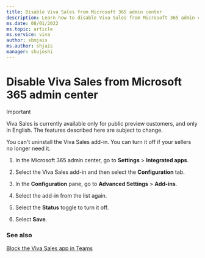 ```yaml
---
title: Disable Viva Sales from Microsoft 365 admin center
description: Learn how to disable Viva Sales from Microsoft 365 admin center
ms.date: 08/01/2022
ms.topic: article
ms.service: viva
author: sbmjais
ms.author: shjais
manager: shujoshi
---
```


# Disable Viva Sales from Microsoft 365 admin center

> [!IMPORTANT]
> Viva Sales is currently available only for public preview customers, and only in English. The features described here are subject to change.

You can't uninstall the Viva Sales add-in. You can turn it off if your sellers no longer need it.

1.  In the Microsoft 365 admin center, go to **Settings** &gt; **Integrated apps**.

2.  Select the Viva Sales add-in and then select the **Configuration** tab.

3.  In the **Configuration** pane, go to **Advanced Settings** &gt; **Add-ins**.

4.  Select the add-in from the list again.

5.  Select the **Status** toggle to turn it off.

6.  Select **Save**.


### See also

[Block the Viva Sales app in Teams](block-the-viva-sales-app-in-teams.md)